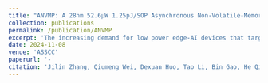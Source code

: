 ```yaml
---
title: "ANVMP: A 28nm 52.6μW 1.25pJ/SOP Asynchronous Non-Volatile-Memory-based Computing-In-Memory Neuromorphic Processor for Edge-AI Applications"
collection: publications
permalink: /publication/ANVMP
excerpt: 'The increasing demand for low power edge-AI devices that target various tasks has driven many research efforts. To address this demand, many technologies such as computing-in-memory (CIM) [1], spiking neural networks (SNN) [2], and asynchronous logic [3] have been implemented on edge-AI devices. However, previous works either had energy consumptions of many mW [1, 2, 3, 5] or exclusively addressed a single task [4]. In this paper, we propose a neuromorphic processor (ANVMP) that adapts non-volatile memory (NVM)-based CIM, asynchronous logic and achieves the performance of 52.6μW 1.25pJ/SOP@0.55V, 10% event rate, and 0.7% activation ratio (Fig. 1 (top)). The energy-efficient NVM-based CIM allows to power off the CIM macros completely during idle time to save power. The SNN-based neuromorphic computing uses binary coding which removes the need for DACs for CIM processing, and sparse spikes which reduce the energy consumption of information transmission with the cost of throughput. The event-driven nature of asynchronous logic allows energy to go where and when needed. Moreover, asynchronous logic offers fine-grained controls of CIM macros, which saves its power-on time.'
date: 2024-11-08
venue: 'ASSCC'
paperurl: '-'
citation: 'Jilin Zhang, Qiumeng Wei, Dexuan Huo, Tao Li, Bin Gao, He Qian, Huaqiang Wu, Kea-Tiong Tang, Hong Chen*, “ANVMP: A 28nm 52.6μW 1.25pJ/SOP Asynchronous Non-Volatile-Memory-based Computing-In-Memory Neuromorphic Processor for Edge-AI Applications” The IEEE Asian Solid-State Circuits Conference (A-SSCC), November 18 - 21, 2024, Hiroshima, Japan'
---
```


